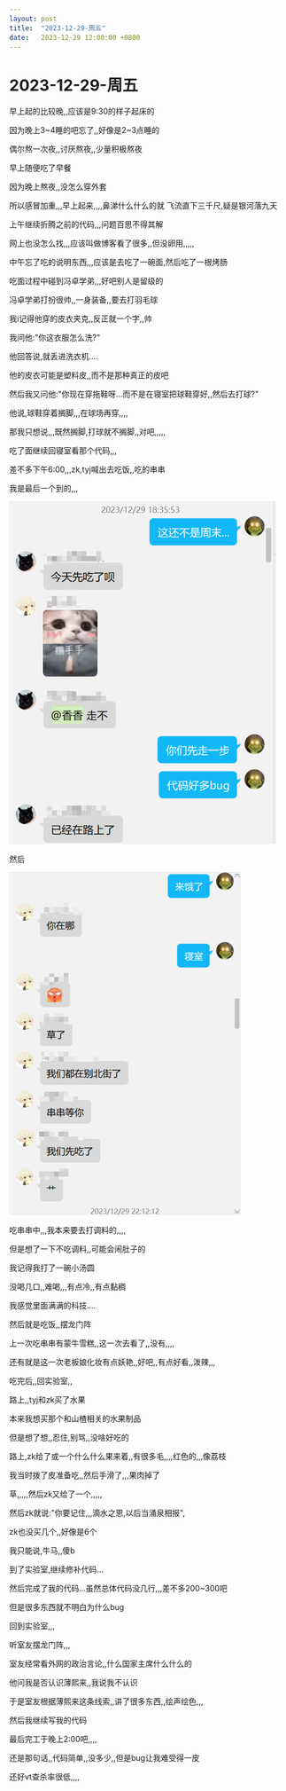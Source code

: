 ```yaml
---
layout: post
title:  "2023-12-29-周五"
date:   2023-12-29 12:00:00 +0800
---
```




# 2023-12-29-周五



早上起的比较晚,,应该是9:30的样子起床的

因为晚上3~4睡的吧忘了,,好像是2~3点睡的

偶尔熬一次夜,,讨厌熬夜,,少量积极熬夜



早上随便吃了早餐

因为晚上熬夜,,没怎么穿外套

所以感冒加重,,,早上起来,,,,鼻涕什么什么的就 飞流直下三千尺,疑是银河落九天

上午继续折腾之前的代码,,,问题百思不得其解

网上也没怎么找,,,应该叫做博客看了很多,,但没卵用,,,,,



中午忘了吃的说明东西,,,应该是去吃了一碗面,然后吃了一根烤肠

吃面过程中碰到冯卓学弟,,,好吧别人是留级的

冯卓学弟打扮很帅,,一身装备,,要去打羽毛球

我i记得他穿的皮衣夹克,,反正就一个字,,帅

我问他:"你这衣服怎么洗?"

他回答说,就丢进洗衣机....

他的皮衣可能是塑料皮,,而不是那种真正的皮吧

然后我又问他:"你现在穿拖鞋呀...而不是在寝室把球鞋穿好,,然后去打球?"

他说,球鞋穿着搁脚,,,在球场再穿,,,,

那我只想说,,,既然搁脚,打球就不搁脚,,对吧,,,,,



吃了面继续回寝室看那个代码,,,

差不多下午6:00,,,zk,tyj喊出去吃饭,,吃的串串

我是最后一个到的,,,

![image-20240109111639818](https://raw.githubusercontent.com/i1oveyou/2023-year/master/_posts/12.December/img/image-20240109111639818.png)

然后

![image-20240109111656776](https://raw.githubusercontent.com/i1oveyou/2023-year/master/_posts/12.December/img/image-20240109111656776.png)

吃串串中,,,我本来要去打调料的,,,,

但是想了一下不吃调料,,可能会闹肚子的

我记得我打了一碗小汤圆

没喝几口,,难喝,,,有点冷,,有点黏稠

我感觉里面满满的科技....

然后就是吃饭,,摆龙门阵

上一次吃串串有蒙牛雪糕,,这一次去看了,,没有,,,,

还有就是这一次老板娘化妆有点妖艳,,好吧,,有点好看,,泼辣,,,

吃完后,,回实验室,,

路上,,tyj和zk买了水果

本来我想买那个和山楂相关的水果制品

但是想了想,,忍住,别骂,,没啥好吃的

路上,zk给了或一个什么什么果来着,,有很多毛,,,,红色的,,,像荔枝

我当时拨了皮准备吃,,然后手滑了,,,果肉掉了

草,,,,,然后zk又给了一个,,,,,

然后zk就说:"你要记住,,,滴水之恩,以后当涌泉相报",

zk也没买几个,,好像是6个

我只能说,牛马,,傻b



到了实验室,继续修补代码...

然后完成了我的代码...虽然总体代码没几行,,,差不多200~300吧

但是很多东西就不明白为什么bug



回到实验室,,,

听室友摆龙门阵,,,

室友经常看外网的政治言论,,什么国家主席什么什么的

他问我是否认识薄熙来,,我说我不认识

于是室友根据薄熙来这条线索,,讲了很多东西,,绘声绘色,,,

然后我继续写我的代码

最后完工于晚上2:00吧,,,,

还是那句话,,代码简单,,没多少,,但是bug让我难受得一皮

还好vt查杀率很低,,,,



